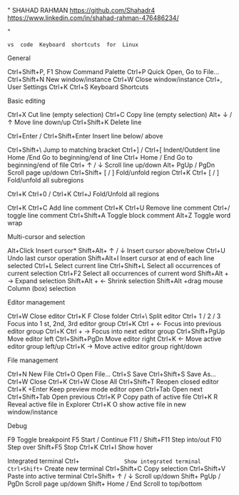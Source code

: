 "
SHAHAD  RAHMAN
https://github.com/Shahadr4
https://www.linkedin.com/in/shahad-rahman-476486234/

"

    vs  code  Keyboard  shortcuts  for  Linux

   
General

Ctrl+Shift+P,   F1 Show Command Palette
Ctrl+P          Quick Open, Go to File...
Ctrl+Shift+N    New window/instance
Ctrl+W          Close window/instance
Ctrl+,          User Settings
Ctrl+K Ctrl+S   Keyboard Shortcuts



Basic editing


Ctrl+X              Cut line (empty selection)
Ctrl+C              Copy line (empty selection)
Alt+ ↓ / ↑          Move line down/up
Ctrl+Shift+K        Delete line 
  
Ctrl+Enter / 
Ctrl+Shift+Enter    Insert line below/ above
                    
Ctrl+Shift+\        Jump to matching bracket
Ctrl+] / Ctrl+[     Indent/Outdent line
Home /End           Go to beginning/end of line
Ctrl+ Home / End    Go to beginning/end of file
Ctrl+ ↑ / ↓         Scroll line up/down
Alt+ PgUp / PgDn    Scroll page up/down
Ctrl+Shift+ [ / ]   Fold/unfold region
Ctrl+K Ctrl+ [ / ]  Fold/unfold all subregions

Ctrl+K Ctrl+0 /
Ctrl+K Ctrl+J       Fold/Unfold all regions

Ctrl+K Ctrl+C       Add line comment
Ctrl+K Ctrl+U       Remove line comment
Ctrl+/             toggle line comment
Ctrl+Shift+A       Toggle block comment
Alt+Z              Toggle word wrap


Multi-cursor and selection

Alt+Click                 Insert cursor*
Shift+Alt+ ↑ / ↓          Insert cursor above/below
Ctrl+U                    Undo last cursor operation
Shift+Alt+I               Insert cursor at end of each line selected
Ctrl+L                    Select current line
Ctrl+Shift+L              Select all occurrences of current selection
Ctrl+F2                   Select all occurrences of current word
Shift+Alt + →             Expand selection
Shift+Alt + ←             Shrink selection
Shift+Alt +drag mouse     Column (box) selection

Editor management


Ctrl+W                   Close editor
Ctrl+K F                 Close folder
Ctrl+\                   Split editor
Ctrl+ 1 / 2 / 3          Focus into 1
st, 2nd, 3rd             editor group
Ctrl+K Ctrl + ←          Focus into previous editor group
Ctrl+K Ctrl + →          Focus into next editor group
Ctrl+Shift+PgUp          Move editor left
Ctrl+Shift+PgDn          Move editor right
Ctrl+K ←                 Move active editor group left/up
Ctrl+K →                 Move active editor group right/down


File management


Ctrl+N               New File
Ctrl+O               Open File...
Ctrl+S               Save
Ctrl+Shift+S         Save As...
Ctrl+W               Close
Ctrl+K Ctrl+W        Close All
Ctrl+Shift+T         Reopen closed editor
Ctrl+K +Enter        Keep preview mode editor open
Ctrl+Tab             Open next
Ctrl+Shift+Tab       Open previous
Ctrl+K P             Copy path of active file
Ctrl+K R             Reveal active file in Explorer
Ctrl+K O            show active file in new window/instance


Debug

F9                 Toggle breakpoint
F5                 Start / Continue
F11 / Shift+F11    Step into/out
F10                Step over
Shift+F5           Stop
Ctrl+K Ctrl+I     Show hover


Integrated terminal
Ctrl+`              Show integrated terminal
Ctrl+Shift+`        Create new terminal
Ctrl+Shift+C        Copy selection
Ctrl+Shift+V        Paste into active terminal
Ctrl+Shift+ ↑ / ↓   Scroll up/down
Shift+ PgUp / PgDn  Scroll page up/down
Shift+ Home / End   Scroll to top/bottom
